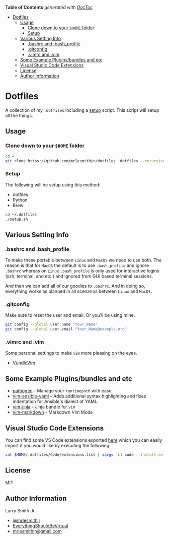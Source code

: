 <!-- START doctoc generated TOC please keep comment here to allow auto update -->
<!-- DON'T EDIT THIS SECTION, INSTEAD RE-RUN doctoc TO UPDATE -->

**Table of Contents** _generated with [DocToc](https://github.com/thlorenz/doctoc)_

- [Dotfiles](#dotfiles)
  - [Usage](#usage)
    - [Clone down to your `$HOME` folder](#clone-down-to-your-home-folder)
    - [Setup](#setup)
  - [Various Setting Info](#various-setting-info)
    - [.bashrc and .bash_profile](#bashrc-and-bash_profile)
    - [.gitconfig](#gitconfig)
    - [.vimrc and .vim](#vimrc-and-vim)
  - [Some Example Plugins/bundles and etc](#some-example-pluginsbundles-and-etc)
  - [Visual Studio Code Extensions](#visual-studio-code-extensions)
  - [License](#license)
  - [Author Information](#author-information)

<!-- END doctoc generated TOC please keep comment here to allow auto update -->

# Dotfiles

A collection of my `.dotfiles` including a [setup](setup.sh) script. This script
will setup all the things.

## Usage

### Clone down to your `$HOME` folder

```bash
cd ~
git clone https://github.com/mrlesmithjr/dotfiles .dotfiles --recursive
```

### Setup

The following will be setup using this method:

- dotfiles
- Python
- Brew

```bash
cd ~/.dotfiles
./setup.sh
```

## Various Setting Info

### .bashrc and .bash_profile

To make these portable between `Linux` and `MacOS` we need to use both. The
reason is that for `MacOS` the default is to use `.bash_profile` and ignore
`.bashrc` whereas on `Linux` `.bash_profile` is only used for interactive
logins (ssh, terminal, and etc.) and ignored from GUI based terminal sessions.

And then we can add all of our goodies to `.bashrc`. And in doing so,
everything works as planned in all scenarios between `Linux` and `MacOS`.

### .gitconfig

Make sure to reset the user and email. Or you'll be using mine.

```bash
git config --global user.name "Your_Name"
git config --global user.email "Your_Name@example.org"
```

### .vimrc and .vim

Some personal settings to make `vim` more pleasing on the eyes.

- [VundleVim](https://github.com/VundleVim/Vundle.vim)

## Some Example Plugins/bundles and etc

- [pathogen](https://github.com/tpope/vim-pathogen) - Manage your
  `runtimepath` with ease.
- [vim-ansible-yaml](https://github.com/chase/vim-ansible-yaml) - Adds
  additional syntax highlighting and fixes indentation for Ansible's dialect
  of YAML.
- [vim-jinja](https://github.com/lepture/vim-jinja) - Jinja bundle for `vim`
- [vim-markdown](https://github.com/plasticboy/vim-markdown) - Markdown Vim
  Mode

## Visual Studio Code Extensions

You can find some VS Code extensions exported [here](Code/extensions.list) which
you can easily import if you would like by executing the following:

```bash
cat $HOME/.dotfiles/Code/extensions.list | xargs -L1 code --install-extension
```

## License

MIT

## Author Information

Larry Smith Jr.

- [@mrlesmithjr](https://www.twitter.com/mrlesmithjr)
- [EverythingShouldBeVirtual](http://everythingshouldbevirtual.com)
- [mrlesmithjr@gmail.com](mailto:mrlesmithjr@gmail.com)
